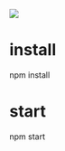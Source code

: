 ![](https://github.com/Natehubbit/notifications-amplify/demo.gif)

# install

npm install

# start

npm start

